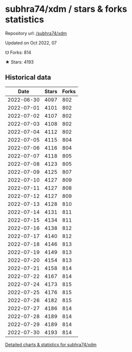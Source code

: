 # subhra74/xdm / stars & forks statistics

Repository url: [/subhra74/xdm](https://github.com/subhra74/xdm)

Updated on Oct 2022, 07

☋ Forks: 814

★ Stars: 4193

## Historical data
| Date | Stars | Forks |
|------|-------|-------|
| 2022-06-30 | 4097 | 802 | 
| 2022-07-01 | 4101 | 802 | 
| 2022-07-02 | 4107 | 802 | 
| 2022-07-03 | 4108 | 802 | 
| 2022-07-04 | 4112 | 802 | 
| 2022-07-05 | 4115 | 804 | 
| 2022-07-06 | 4116 | 804 | 
| 2022-07-07 | 4118 | 805 | 
| 2022-07-08 | 4123 | 805 | 
| 2022-07-09 | 4125 | 807 | 
| 2022-07-10 | 4127 | 809 | 
| 2022-07-11 | 4127 | 808 | 
| 2022-07-12 | 4127 | 809 | 
| 2022-07-13 | 4128 | 810 | 
| 2022-07-14 | 4131 | 811 | 
| 2022-07-15 | 4134 | 811 | 
| 2022-07-16 | 4138 | 812 | 
| 2022-07-17 | 4140 | 812 | 
| 2022-07-18 | 4146 | 813 | 
| 2022-07-19 | 4149 | 813 | 
| 2022-07-20 | 4154 | 813 | 
| 2022-07-21 | 4158 | 814 | 
| 2022-07-22 | 4167 | 814 | 
| 2022-07-24 | 4173 | 815 | 
| 2022-07-25 | 4176 | 815 | 
| 2022-07-26 | 4182 | 815 | 
| 2022-07-27 | 4186 | 814 | 
| 2022-07-28 | 4189 | 814 | 
| 2022-07-29 | 4189 | 814 | 
| 2022-07-30 | 4193 | 814 | 


[Detailed charts & statistics for subhra74/xdm](https://reviewgithub.com/rep/subhra74/xdm)
